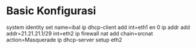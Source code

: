 # Basic Konfigurasi
system identity set name=ibal
ip dhcp-client add int=eth1 en 0
ip addr add addr=21.21.21.1/29 int=eth2 
ip firewall nat add chain=srcnat action=Masquerade
ip dhcp-server setup eth2
